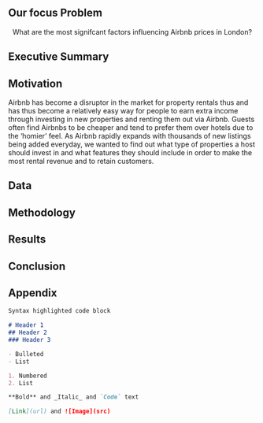 

## Our focus Problem

<p align="center"> What are the most signifcant factors influencing Airbnb prices in London? </p>

## Executive Summary 

## Motivation
Airbnb has become a disruptor in the market for property rentals thus and has thus become a relatively easy way for people to earn extra income through investing in new properties and renting them out via Airbnb. Guests often find Airbnbs to be cheaper and tend to prefer them over hotels due to the ‘homier’ feel. As Airbnb rapidly expands with thousands of new listings being added everyday, we wanted to find out what type of properties a host should invest in and what features they should include in order to make the most rental revenue and to retain customers. 

## Data
## Methodology
## Results
## Conclusion
## Appendix

```markdown
Syntax highlighted code block

# Header 1
## Header 2
### Header 3

- Bulleted
- List

1. Numbered
2. List

**Bold** and _Italic_ and `Code` text

[Link](url) and ![Image](src)
```

